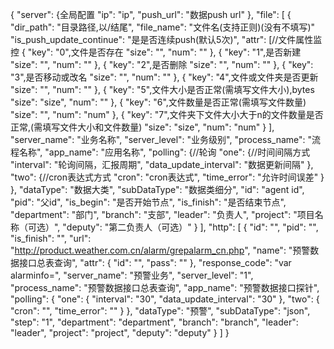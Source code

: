 {
  "server": {全局配置
    "ip": "ip",
    "push_url": "数据push url"
  },
  "file": [
    {
      "dir_path": "目录路径,以/结尾",
      "file_name": "文件名(支持正则)(没有不填写)"
      "is_push_update_continue": "是是否连续push(默认5次)",
      "attr": [//文件属性监控
        {
          "key": "0",文件是否存在
          "size": "",
          "num": ""
        },
        {
          "key": "1",是否新建
          "size": "",
          "num": ""
        },
        {
          "key": "2",是否删除
          "size": "",
          "num": ""
        },
        {
          "key": "3",是否移动或改名
          "size": "",
          "num": ""
        },
        {
          "key": "4",文件或文件夹是否更新
          "size": "",
          "num": ""
        },
        {
          "key": "5",文件大小是否正常(需填写文件大小),bytes
          "size": "size",
          "num": ""
        },
        {
          "key": "6",文件数量是否正常(需填写文件数量)
          "size": "",
          "num": "num"
        },
        {
          "key": "7",文件夹下文件大小大于n的文件数量是否正常,(需填写文件大小和文件数量)
          "size": "size",
          "num": "num"
        }
      ],
      "server_name": "业务名称",
      "server_level": "业务级别",
      "process_name": "流程名称",
      "app_name": "应用名称",
      "polling": {//轮询
        "one": {//时间间隔方式
          "interval": "轮询间隔，汇报周期",
          "data_update_interval": "数据更新间隔"
        },
        "two": {//cron表达式方式
          "cron": "cron表达式",
          "time_error": "允许时间误差"
        }
      },
      "dataType": "数据大类",
      "subDataType": "数据类细分",
      "id": "agent id",
      "pid": "父id",
      "is_begin": "是否开始节点",
      "is_finish": "是否结束节点",
      "department": "部门",
      "branch": "支部",
      "leader": "负责人",
      "project": "项目名称（可选）",
      "deputy": "第二负责人（可选）"
    }
  ],
  "http": [
    {
      "id": "",
      "pid": "",
      "is_finish": "",
      "url": "http://product.weather.com.cn/alarm/grepalarm_cn.php",
      "name": "预警数据接口总表查询",
      "attr": {
          "id": "",
          "pass": ""
        },
      "response_code": "var alarminfo=",
      "server_name": "预警业务",
      "server_level": "1",
      "process_name": "预警数据接口总表查询",
      "app_name": "预警数据接口探针",
      "polling": {
        "one": {
          "interval": "30",
          "data_update_interval": "30"
        },
        "two": {
          "cron": "",
          "time_error": ""
        }
      },
      "dataType": "预警",
      "subDataType": "json",
      "step": "1",
      "department": "department",
      "branch": "branch",
      "leader": "leader",
      "project": "project",
      "deputy": "deputy"
    }
    ]
}

